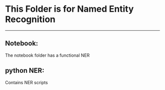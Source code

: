 # This Folder is for Named Entity Recognition
___ 
## Notebook:
The notebook folder has a functional NER

## python NER:
Contains NER scripts